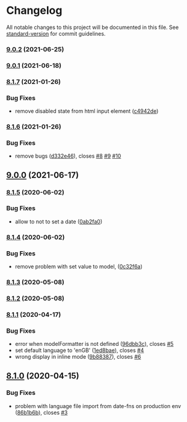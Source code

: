 # Changelog

All notable changes to this project will be documented in this file. See [standard-version](https://github.com/conventional-changelog/standard-version) for commit guidelines.

### [9.0.2](https://github.com/burasuk/b5k-datepicker/compare/v9.0.1...v9.0.2) (2021-06-25)

### [9.0.1](https://github.com/burasuk/b5k-datepicker/compare/v9.0.0...v9.0.1) (2021-06-18)

### [8.1.7](https://github.com/burasuk/b5k-datepicker/compare/v8.1.6...v8.1.7) (2021-01-26)


### Bug Fixes

* remove disabled state from html input element ([c4942de](https://github.com/burasuk/b5k-datepicker/commit/c4942debe5d0b77147c38c1151abbf0f62befd70))

### [8.1.6](https://github.com/burasuk/b5k-datepicker/compare/v8.1.5...v8.1.6) (2021-01-26)


### Bug Fixes

* remove bugs ([d332e46](https://github.com/burasuk/b5k-datepicker/commit/d332e46022d040d3c2842a9c7b7f228057282dd5)), closes [#8](https://github.com/burasuk/b5k-datepicker/issues/8) [#9](https://github.com/burasuk/b5k-datepicker/issues/9) [#10](https://github.com/burasuk/b5k-datepicker/issues/10)

## [9.0.0](https://github.com/burasuk/b5k-datepicker/compare/v8.1.5...v9.0.0) (2021-06-17)

### [8.1.5](https://github.com/burasuk/b5k-datepicker/compare/v8.1.4...v8.1.5) (2020-06-02)


### Bug Fixes

* allow to not to set a date ([0ab2fa0](https://github.com/burasuk/b5k-datepicker/commit/0ab2fa0663ec0eea213df37d89a1319956731047))

### [8.1.4](https://github.com/burasuk/b5k-datepicker/compare/v8.1.3...v8.1.4) (2020-06-02)


### Bug Fixes

* remove problem with set value to model, ([0c32f6a](https://github.com/burasuk/b5k-datepicker/commit/0c32f6ad48862fbf6cbfb80274b529ae60fe8529))

### [8.1.3](https://github.com/burasuk/b5k-datepicker/compare/v8.1.2...v8.1.3) (2020-05-08)

### [8.1.2](https://github.com/burasuk/b5k-datepicker/compare/v8.1.1...v8.1.2) (2020-05-08)

### [8.1.1](https://github.com/burasuk/b5k-datepicker/compare/v8.1.0...v8.1.1) (2020-04-17)


### Bug Fixes

* error when modelFormatter is not defined ([96dbb3c](https://github.com/burasuk/b5k-datepicker/commit/96dbb3c02e5e628dfeffbbb9e0fa466fed4e8710)), closes [#5](https://github.com/burasuk/b5k-datepicker/issues/5)
* set default language to 'enGB' ([1ed8bae](https://github.com/burasuk/b5k-datepicker/commit/1ed8baebc06637d83af49f836c2841fc75913d85)), closes [#4](https://github.com/burasuk/b5k-datepicker/issues/4)
* wrong display in inline mode ([9b88387](https://github.com/burasuk/b5k-datepicker/commit/9b8838777574da638eaaac286aee8cfbc937f772)), closes [#6](https://github.com/burasuk/b5k-datepicker/issues/6)

## [8.1.0](https://github.com/burasuk/b5k-datepicker/compare/v8.0.7...v8.1.0) (2020-04-15)


### Bug Fixes

* problem with language file import from date-fns on production env ([86b1b6b](https://github.com/burasuk/b5k-datepicker/commit/86b1b6b63704fbecfef12a255477d2458e8a633b)), closes [#3](https://github.com/burasuk/b5k-datepicker/issues/3)
